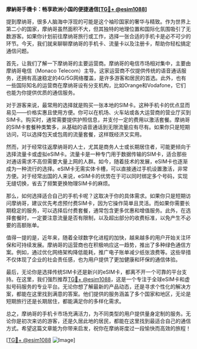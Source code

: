 **摩納哥手機卡：畅享欧洲小国的便捷通信[[TG💪+ @esim1088](https://t.me/s/esim1088)]**

提到摩纳哥，很多人脑海中浮现的可能是这个袖珍国家的奢华与精致。作为世界上第二小的国家，摩纳哥虽然面积不大，但其独特的地理位置和国际化氛围吸引了无数游客。如果你计划前往摩纳哥旅行或工作，选择一张合适的手机卡是必不可少的环节。今天，我们就来聊聊摩纳哥的手机卡、流量卡以及注册卡，帮助你轻松搞定通信问题。

首先，让我们了解一下摩纳哥的主要运营商。摩纳哥的电信市场相对集中，主要由摩纳哥电信（Monaco Telecom）主导。这家运营商不仅提供传统的语音通话服务，还拥有高速稳定的4G/5G网络覆盖，是许多游客和居民的首选。此外，也有一些国际知名的运营商在摩纳哥设有分支机构，比如Orange和Vodafone，它们也能为你提供优质的通信服务。

对于游客来说，最常用的选择就是购买一张本地的SIM卡。这种手机卡的优点显而易见——价格实惠且使用方便。你可以在机场、火车站或各大运营商的营业厅买到SIM卡。购买时，通常需要提供护照信息，并支付一定的费用以激活套餐。摩纳哥的SIM卡套餐种类繁多，从基础的语音通话到无限流量应有尽有。如果你只是短期访问，可以选择包天或包周的流量套餐，这样既经济又实用。

然而，对于经常往返摩纳哥的人士，尤其是商务人士或长期居住者，可能更倾向于选择流量卡或虚拟eSIM卡。流量卡是一种专门用于数据传输的SIM卡，适合那些对通话需求不高但需要大量上网的人群。如今，随着技术的发展，eSIM卡也逐渐成为一种流行的选择。eSIM卡无需实体卡槽，可以直接通过手机设置激活，非常方便。对于经常出国的人来说，eSIM卡的优势在于可以同时绑定多个号码，实现无缝切换，省去了频繁更换物理SIM卡的麻烦。

那么，如何选择适合自己的手机卡呢？这取决于你的具体需求。如果你只是短期访问摩纳哥，建议优先考虑预付费SIM卡，因为它操作简单且灵活。而如果你需要长期稳定的服务，可以选择后付费套餐，通常包含更多优惠和增值服务。此外，在选择套餐时，一定要注意流量是否有限制，以及超出部分的收费标准，以免产生不必要的高额账单。

值得一提的是，近年来，随着全球数字化进程的加快，越来越多的用户开始关注环保和可持续发展。摩纳哥的运营商也在积极响应这一趋势，推出了多种绿色通信方案。例如，通过优化网络架构降低能耗，推广电子账单减少纸张浪费等。这些举措不仅体现了企业的社会责任感，也为用户提供了更加健康和环保的通信体验。

最后，无论你是选择传统SIM卡还是新兴的eSIM卡，都离不开一个可靠的平台支持。在这里，我们强烈推荐[TG💪+ @esim1088](https://t.me/s/esim1088)，这是一个专注于全球eSIM卡和虚拟号码服务的专业平台。无论你想了解最新的产品动态，还是寻求个性化的解决方案，都能在这里找到满意的答案。他们提供的服务涵盖了多个国家和地区，无论是短期旅行还是长期居住，都能满足你的多样化需求。

总之，摩纳哥的手机卡市场充满活力，为不同类型的用户提供量身定制的服务。无论你是初次来访的游客，还是久居此地的居民，都能在这里找到最适合自己的通信方式。希望这篇文章能为你带来启发，祝你在摩纳哥度过一段愉快而高效的旅程！

[[TG💪+ @esim1088](https://t.me/s/esim1088) ![Image](https://i.postimg.cc/4NQfJmqS/Snipaste-2025-05-13-00-14-12.png)]